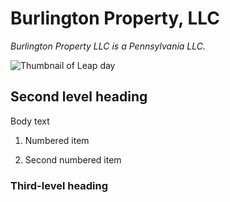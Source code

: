 # Burlington Property, LLC 

*Burlington Property LLC is a Pennsylvania LLC.*

![Thumbnail of Leap day](thumbnail.png)

## Second level heading

Body text

1. Numbered item

2. Second numbered item

### Third-level heading

